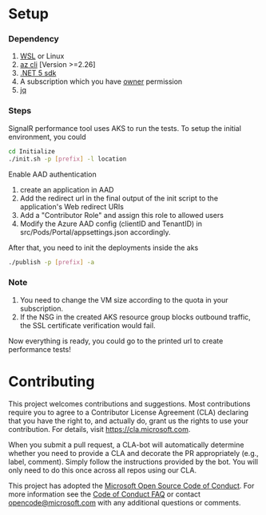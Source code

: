 # Setup

### Dependency
1. [WSL](https://docs.microsoft.com/en-us/windows/wsl/install) or Linux 
2. [az cli](https://docs.microsoft.com/en-us/cli/azure/install-azure-cli-linux?pivots=apt) [Version >=2.26]
3. [.NET 5 sdk](https://dotnet.microsoft.com/en-us/download/dotnet/5.0)
4. A subscription which you have [owner](https://docs.microsoft.com/en-us/azure/role-based-access-control/role-assignments-portal-subscription-admin) permission
5. [jq](https://stedolan.github.io/jq/)

### Steps
SignalR performance tool uses AKS to run the tests. To setup the initial environment, you could
```bash
cd Initialize
./init.sh -p [prefix] -l location 
```
Enable AAD authentication

1. create an application in AAD
2. Add the redirect url in the final output of the init script to the application's Web redirect URIs
3. Add a "Contributor Role"  and assign this role to allowed users
4. Modify the Azure AAD config (clientID and TenantID) in src/Pods/Portal/appsettings.json accordingly. 

After that, you need to init the deployments inside the aks

```bash
./publish -p [prefix] -a
```
### Note 

1. You need to change the VM size according to the quota in your subscription.
2. If the NSG in the created AKS resource group blocks outbound traffic, the SSL certificate verification would fail. 


Now everything is ready, you could go to the printed url to create performance tests!

# Contributing

This project welcomes contributions and suggestions.  Most contributions require you to agree to a
Contributor License Agreement (CLA) declaring that you have the right to, and actually do, grant us
the rights to use your contribution. For details, visit https://cla.microsoft.com.

When you submit a pull request, a CLA-bot will automatically determine whether you need to provide
a CLA and decorate the PR appropriately (e.g., label, comment). Simply follow the instructions
provided by the bot. You will only need to do this once across all repos using our CLA.

This project has adopted the [Microsoft Open Source Code of Conduct](https://opensource.microsoft.com/codeofconduct/).
For more information see the [Code of Conduct FAQ](https://opensource.microsoft.com/codeofconduct/faq/) or
contact [opencode@microsoft.com](mailto:opencode@microsoft.com) with any additional questions or comments.